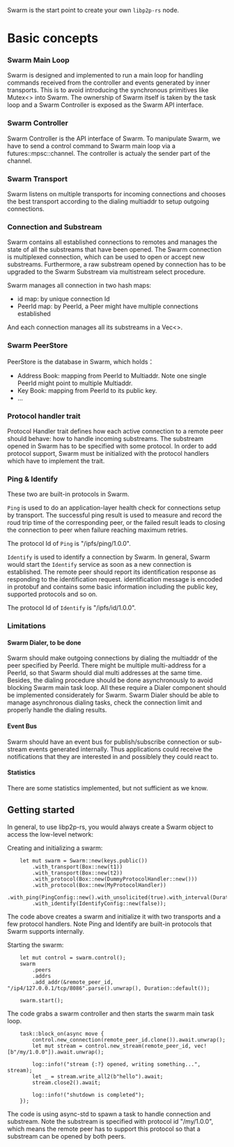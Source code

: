 
Swarm is the start point to create your own `libp2p-rs` node.

# Basic concepts

### Swarm Main Loop
Swarm is designed and implemented to run a main loop for handling commands received from the controller and events generated by inner transports. This is to avoid introducing the synchronous primitives like Mutex<> into Swarm. The ownership of Swarm itself is taken by the task loop and a Swarm Controller is exposed as the Swarm API interface.


### Swarm Controller
Swarm Controller is the API interface of Swarm. To manipulate Swarm, we have to send a control command to Swarm main loop via a futures::mpsc::channel. The controller is actualy the sender part of the channel.

### Swarm Transport
Swarm listens on multiple transports for incoming connections and chooses the best transport according to the dialing multiaddr to setup outgoing connections.    

### Connection and Substream

Swarm contains all established connections to remotes and manages the state of all the substreams that have been opened. The Swarm connection is multiplexed connection, which can be used to open or accept new substreams. Furthermore, a raw substream opened by connection has to be upgraded to the Swarm Substream via multistream select procedure.

Swarm manages all connection in two hash maps:

- id map: by unique connection Id
- PeerId map: by PeerId, a Peer might have multiple connections established

And each connection manages all its substreams in a Vec<>. 

### Swarm PeerStore
PeerStore is the database in Swarm, which holds：
- Address Book: mapping from PeerId to Multiaddr. Note one single PeerId might point to multiple Multiaddr.
- Key Book: mapping from PeerId to its public key.
- ...

 

### Protocol handler trait

Protocol Handler trait defines how each active connection to a remote peer should behave: how to handle incoming substreams. The substream opened in Swarm has to be specified with some protocol. In order to add protocol support, Swarm must be initialized with the protocol handlers which have to implement the trait.



### Ping & Identify

These two are built-in protocols in Swarm. 

`Ping` is used to do an application-layer health check for connections setup by transport. The successful ping result is used to measure and record the roud trip time of the corresponding peer, or the failed result leads to closing the connection to peer when failure reaching maximum retries.

The protocol Id of `Ping` is "/ipfs/ping/1.0.0".

`Identify` is used to identify a connection by Swarm. In general, Swarm would start the `Identify` service as soon as a new connection is established. The remote peer should report its identification response as responding to the identification request. identification message is encoded in protobuf and contains some basic information including the public key, supported protocols and so on.

The protocol Id of `Identify` is "/ipfs/id/1.0.0".

### Limitations

#### Swarm Dialer, to be done

Swarm should make outgoing connections by dialing the multiaddr of the peer specified by PeerId. There might be multiple multi-address for a PeerId, so that Swarm should dial multi addresses at the same time. Besides, the dialing procedure should be done asynchronously to avoid blocking Swarm main task loop. All these require a Dialer component should be implemented considerately for Swarm. Swarm Dialer should be able to manage asynchronous dialing tasks, check the connection limit and properly handle the dialing results.  

#### Event Bus

Swarm should have an event bus for publish/subscribe connection or sub-stream events generated internally. Thus applications could receive the notifications that they are interested in and possiblely they could react to.

#### Statistics

There are some statistics implemented, but not sufficient as we know.




## Getting started

In general, to use libp2p-rs, you would always create a Swarm object to access the low-level network:

Creating and initializing a swarm:

```no_run
    let mut swarm = Swarm::new(keys.public())
        .with_transport(Box::new(t1))
        .with_transport(Box::new(t2))
        .with_protocol(Box::new(DummyProtocolHandler::new()))
        .with_protocol(Box::new(MyProtocolHandler))
        .with_ping(PingConfig::new().with_unsolicited(true).with_interval(Duration::from_secs(1)))
        .with_identify(IdentifyConfig::new(false));
```

The code above creates a swarm and initialize it with two transports and a few protocol handlers. Note Ping and Identify are built-in protocols that Swarm supports internally.

Starting the swarm:

```no_run
    let mut control = swarm.control();
    swarm
        .peers
        .addrs
        .add_addr(&remote_peer_id, "/ip4/127.0.0.1/tcp/8086".parse().unwrap(), Duration::default());

    swarm.start();
```

The code grabs a swarm controller and then starts the swarm main task loop.

```no_run
    task::block_on(async move {
        control.new_connection(remote_peer_id.clone()).await.unwrap();
        let mut stream = control.new_stream(remote_peer_id, vec![b"/my/1.0.0"]).await.unwrap();

        log::info!("stream {:?} opened, writing something...", stream);
        let _ = stream.write_all2(b"hello").await;
        stream.close2().await;

        log::info!("shutdown is completed");
    });
```

The code is using async-std to spawn a task to handle connection and substream. Note the substream is specified with protocol id "/my/1.0.0", which means the remote peer has to support this protocol so that a substream can be opened by both peers.